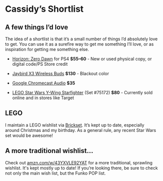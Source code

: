 # Cassidy&rsquo;s Shortlist


## A few things I&rsquo;d love

The idea of a shortlist is that it&rsquo;s a small number of things I&rsquo;d
absolutely love to get. You can use it as a surefire way to get me something
I&rsquo;ll love, or as inspiration for getting me something else.

* [Horizon: Zero Dawn](http://gamestop.com/product/ps4/games/horizon-zero-dawn/129080) for PS4 **$55–60** - New or used physical copy, or digital code/PS Store credit

* [Jaybird X3 Wireless Buds](http://www.jaybirdsport.com/shop/x3-product/) **$130** - Blackout color

* [Google Chromecast Audio](https://store.google.com/product/chromecast_audio) **$35**

* [LEGO Star Wars Y-Wing Starfighter](http://brickset.com/sets/75172-1/Y-wing-Starfighter) (Set #75172) **$80** - Currently sold online and in stores like Target


## LEGO

I maintain a LEGO wishlist via [Brickset](http://brickset.com/sets/wantedby-cassidyjames).
It&rsquo;s kept up to date, especially around Christmas and my birthday. As a
general rule, any recent Star Wars set would be awesome!


## A more traditional wishlist&hellip;

Check out [amzn.com/w/43YXVLE92YAT](https://amzn.com/w/43YXVLE92YAT) for a more
traditional, sprawling wishlist. It's kept mostly up to date! If you&rsquo;re
looking there, be sure to check not only the main wish list, but the Funko POP
list.
